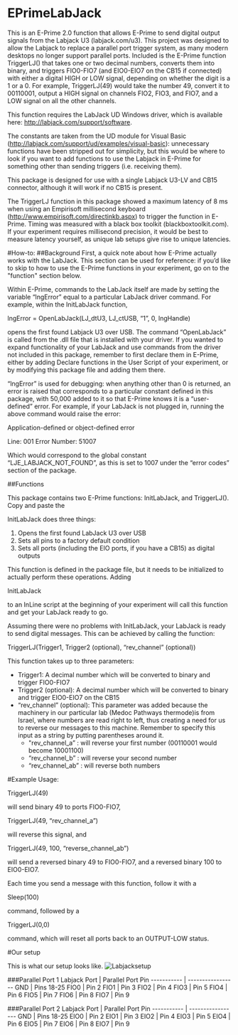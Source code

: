 # EPrimeLabJack
This is an E-Prime 2.0 function that allows E-Prime to send digital output signals from the Labjack U3 (labjack.com/u3).  This project was designed to allow the Labjack to replace a parallel port trigger system, as many modern desktops no longer support parallel ports.  Included is the E-Prime function TriggerLJ() that takes one or two decimal numbers, converts them into binary, and triggers FIO0-FIO7 (and EIO0-EIO7 on the CB15 if connected) with either a digital HIGH or LOW signal, depending on whether the digit is a 1 or a 0.  For example, TriggerLJ(49) would take the number 49, convert it to 00110001, output a HIGH signal on channels FIO2, FIO3, and FIO7, and a LOW signal on all the other channels.

This function requires the LabJack UD Windows driver, which is available here: http://labjack.com/support/software.  

The constants are taken from the UD module for Visual Basic (http://labjack.com/support/ud/examples/visual-basic): unnecessary functions have been stripped out for simplicity, but this would be where to look if you want to add functions to use the Labjack in E-Prime for something other than sending triggers (i.e. receiving them).

This package is designed for use with a single Labjack U3-LV and CB15 connector, although it will work if no CB15 is present.

The TriggerLJ function in this package showed a maximum latency of 8 ms when using an Empirisoft millisecond keyboard (http://www.empirisoft.com/directinkb.aspx) to trigger the function in E-Prime.  Timing was measured with a black box toolkit (blackboxtoolkit.com).  If your experiment requires millisecond precision, it would be best to measure latency yourself, as unique lab setups give rise to unique latencies. 

#How-to:
##Background
First, a quick note about how E-Prime actually works with the LabJack.  This section can be used for reference: if you’d like to skip to how to use the E-Prime functions in your experiment, go on to the "function" section below.

Within E-Prime, commands to the LabJack itself are made by setting the variable “lngError” equal to a particular LabJack driver command.  For example, within the InitLabJack function,  

lngError = OpenLabJack(LJ_dtU3, LJ_ctUSB, “1”, 0, lngHandle)

opens the first found Labjack U3 over USB.  The command “OpenLabJack” is called from the .dll file that is installed with your driver.  If you wanted to expand functionality of your LabJack and use commands from the driver not included in this package, remember to first declare them in E-Prime, either by adding Declare functions in the User Script of your experiment, or by modifying this package file and adding them there.

“lngError” is used for debugging: when anything other than 0 is returned, an error is raised that corresponds to a particular constant defined in this package, with 50,000 added to it so that E-Prime knows it is a “user-defined” error.  For example, if your LabJack is not plugged in, running the above command would raise the error:

Application-defined or object-defined error

Line: 001
Error Number: 51007

Which would correspond to the global constant “LJE_LABJACK_NOT_FOUND”, as this is set to 1007 under the “error codes” section of the package.

##Functions

This package contains two E-Prime functions: InitLabJack, and TriggerLJ().  Copy and paste the 

InitLabJack does three things: 

1. Opens the first found LabJack U3 over USB
2. Sets all pins to a factory default condition
3. Sets all ports (including the EIO ports, if you have a CB15) as digital outputs

This function is defined in the package file, but it needs to be initialized to actually perform these operations.  Adding

InitLabJack

to an InLine script at the beginning of your experiment will call this function and get your LabJack ready to go.

Assuming there were no problems with InitLabJack, your LabJack is ready to send digital messages.  This can be achieved by calling the function:

TriggerLJ(Trigger1, Trigger2 (optional), “rev_channel” (optional))

This function takes up to three parameters: 

* Trigger1: A decimal number which will be converted to binary and trigger FIO0-FIO7
* Trigger2 (optional): A decimal number which will be converted to binary and trigger EIO0-EIO7 on the CB15
* “rev_channel” (optional): This parameter was added because the machinery in our particular lab (Medoc Pathways thermode)is from Israel, where numbers are read right to left, thus creating a need for us to reverse our messages to this machine.  Remember to specify this input as a string by putting parentheses around it.
	* "rev_channel_a” : will reverse your first number (00110001 would become 10001100)
	* “rev_channel_b” : will reverse your second number
	* “rev_channel_ab” : will reverse both numbers

#Example Usage:

TriggerLJ(49)

will send binary 49 to ports FIO0-FIO7,

TriggerLJ(49, “rev_channel_a”)

will reverse this signal, and 

TriggerLJ(49, 100, “reverse_channel_ab”)

will send a reversed binary 49 to FIO0-FIO7, and a reversed binary 100 to EIO0-EIO7.

Each time you send a message with this function, follow it with a 

Sleep(100)

command, followed by a 

TriggerLJ(0,0)

command, which will reset all ports back to an OUTPUT-LOW status.

#Our setup

This is what our setup looks like.
![Labjacksetup](/lj.jpg)

###Parallel Port 1
Labjack Port | Parallel Port Pin
----------- | -----------------
GND  | Pins 18-25
FIO0 | Pin 2
FIO1 | Pin 3
FIO2 | Pin 4
FIO3 | Pin 5
FIO4 | Pin 6
FIO5 | Pin 7
FIO6 | Pin 8
FIO7 | Pin 9

###Parallel Port 2
Labjack Port | Parallel Port Pin
----------- | -----------------
GND  | Pins 18-25
EIO0 | Pin 2
EIO1 | Pin 3
EIO2 | Pin 4
EIO3 | Pin 5
EIO4 | Pin 6
EIO5 | Pin 7
EIO6 | Pin 8
EIO7 | Pin 9
